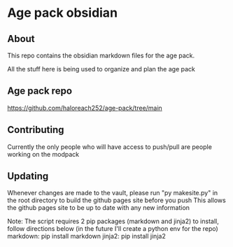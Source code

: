 # Age pack obsidian

## About
This repo contains the obsidian markdown files for the age pack.

All the stuff here is being used to organize and plan the age pack

## Age pack repo
https://github.com/haloreach252/age-pack/tree/main

## Contributing
Currently the only people who will have access to push/pull are people working on the modpack

## Updating
Whenever changes are made to the vault, please run "py makesite.py" in the root directory to build the github pages site before you push
This allows the github pages site to be up to date with any new information

Note: The script requires 2 pip packages (markdown and jinja2) to install, follow directions below (in the future I'll create a python env for the repo)
markdown: pip install markdown
jinja2: pip install jinja2